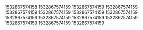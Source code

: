 1532867574158
1532867574159
1532867574159
1532867574159
1532867574159
1532867574159
1532867574159
1532867574159
1532867574159
1532867574159
1532867574159
1532867574159
1532867574159
1532867574159
1532867574159